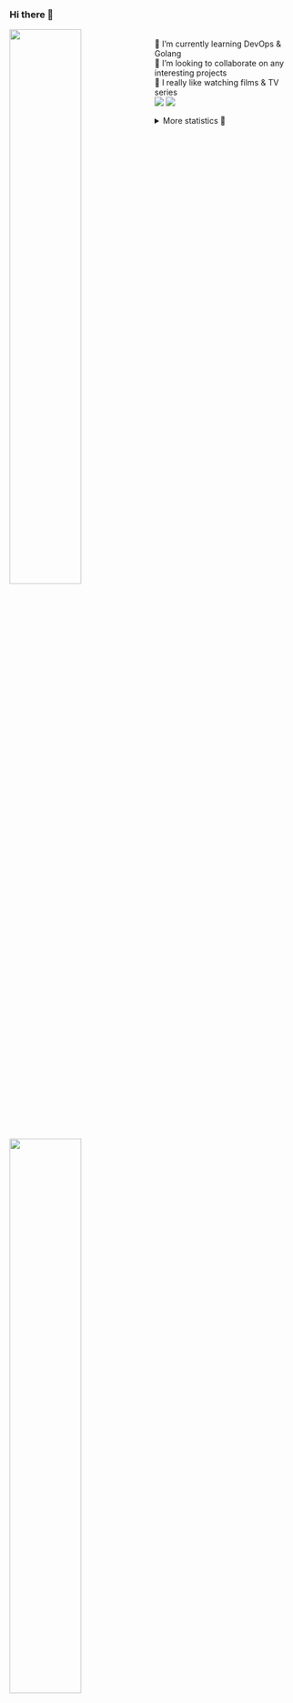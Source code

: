 ### Hi there 👋


[<img align="left" width="50%" src="https://github-readme-stats.vercel.app/api?username=rufusnufus&hide=issues&show_icons=true&count_private=true&theme=transparent&title_color=FF6F40&text_color=FBF9F8&icon_color=F48242&hide_border=true&hide_title=true#gh-dark-mode-only">](https://metrics.lecoq.io/rufusnufus#gh-dark-mode-only)
[<img align="left" width="50%" src="https://github-readme-stats.vercel.app/api?username=rufusnufus&hide=issues&show_icons=true&count_private=true&theme=transparent&title_color=FF6533&text_color=4D4644&icon_color=FF8038&hide_border=true&hide_title=true#gh-light-mode-only">](https://metrics.lecoq.io/rufusnufus#gh-light-mode-only)

<p>
  <br>
  🌱 I’m currently learning DevOps & Golang</br>
  👯 I’m looking to collaborate on any interesting projects</br>
  🎥 I really like watching films & TV series</br>
  <a href="https://linkedin.com/in/rufusnufus"><img src="https://img.shields.io/badge/linkedin-0077B5.svg?style=for-the-badge&logo=linkedin&logoColor=white"/></a>
  <a href="https://t.me/rufusnufus"><img src="https://img.shields.io/badge/-telegram-black?style=for-the-badge&color=blue&logo=telegram"/></a>
</p>

<p text-align="left">
<details>
  <summary>More statistics 👀</summary><br/>

<!--START_SECTION:waka-->
![Code Time](http://img.shields.io/badge/Code%20Time-759%20hrs%203%20mins-blue)

![Profile Views](http://img.shields.io/badge/Profile%20Views-0-blue)

**I'm an Early 🐤** 

```text
🌞 Morning                13280 commits       ██████░░░░░░░░░░░░░░░░░░░   22.83 % 
🌆 Daytime                34397 commits       ███████████████░░░░░░░░░░   59.14 % 
🌃 Evening                9615 commits        ████░░░░░░░░░░░░░░░░░░░░░   16.53 % 
🌙 Night                  867 commits         ░░░░░░░░░░░░░░░░░░░░░░░░░   01.49 % 
```
📅 **I'm Most Productive on Monday** 

```text
Monday                   12531 commits       █████░░░░░░░░░░░░░░░░░░░░   21.55 % 
Tuesday                  11098 commits       █████░░░░░░░░░░░░░░░░░░░░   19.08 % 
Wednesday                12012 commits       █████░░░░░░░░░░░░░░░░░░░░   20.65 % 
Thursday                 11194 commits       █████░░░░░░░░░░░░░░░░░░░░   19.25 % 
Friday                   9781 commits        ████░░░░░░░░░░░░░░░░░░░░░   16.82 % 
Saturday                 1020 commits        ░░░░░░░░░░░░░░░░░░░░░░░░░   01.75 % 
Sunday                   523 commits         ░░░░░░░░░░░░░░░░░░░░░░░░░   00.90 % 
```


📊 **This Week I Spent My Time On** 

```text
💬 Programming Languages: 
Other                    35 mins             ██████████████████████░░░   88.32 % 
Bash                     4 mins              ███░░░░░░░░░░░░░░░░░░░░░░   11.05 % 
Protocol Buffer          0 secs              ░░░░░░░░░░░░░░░░░░░░░░░░░   00.63 % 

🔥 Editors: 
iTerm2                   34 mins             ██████████████████████░░░   87.29 % 
VS Code                  5 mins              ███░░░░░░░░░░░░░░░░░░░░░░   12.71 % 
```

**I Mostly Code in Go** 

```text
Go                       31 repos            █████░░░░░░░░░░░░░░░░░░░░   21.09 % 
Python                   16 repos            ███░░░░░░░░░░░░░░░░░░░░░░   10.88 % 
HCL                      9 repos             ██░░░░░░░░░░░░░░░░░░░░░░░   06.12 % 
Shell                    4 repos             █░░░░░░░░░░░░░░░░░░░░░░░░   02.72 % 
Kotlin                   2 repos             ░░░░░░░░░░░░░░░░░░░░░░░░░   01.36 % 
```




 Last Updated on 17/04/2024 01:07:53 UTC
<!--END_SECTION:waka-->

</details>
</p>
